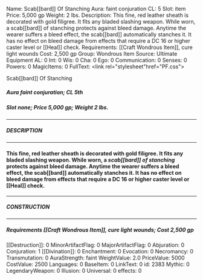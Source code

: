 Name: Scab[[bard]] Of Stanching
Aura: faint conjuration
CL: 5
Slot: item
Price: 5,000 gp
Weight: 2 lbs.
Description: This fine, red leather sheath is decorated with gold filigree. It fits any bladed slashing weapon. While worn, a scab[[bard]] of stanching protects against bleed damage. Anytime the wearer suffers a bleed effect, the scab[[bard]] automatically stanches it. It has no effect on bleed damage from effects that require a DC 16 or higher caster level or [[Heal]] check.
Requirements: [[Craft Wondrous Item]], cure light wounds
Cost: 2,500 gp
Group: Wondrous Item
Source: Ultimate Equipment
AL: 0
Int: 0
Wis: 0
Cha: 0
Ego: 0
Communication: 0
Senses: 0
Powers: 0
MagicItems: 0
FullText: <link rel="stylesheet"href="PF.css"><div class="heading"><p class="alignleft">Scab[[bard]] Of Stanching</p><div style="clear: both;"></div></div><div><h5><b>Aura </b>faint conjuration; <b>CL </b>5th</h5><h5><b>Slot </b>none; <b>Price </b>5,000 gp; <b>Weight </b>2 lbs.</h5></div><hr/><div><h5><b>DESCRIPTION</b></h5></div><hr/><div><h4><p>This fine, red leather sheath is decorated with gold filigree. It fits any bladed slashing weapon. While worn, a <i>scab[[bard]] of stanching</i> protects against bleed damage. Anytime the wearer suffers a bleed effect, the scab[[bard]] automatically stanches it. It has no effect on bleed damage from effects that require a DC 16 or higher caster level or [[Heal]] check.</p></h4></div><hr/><div><h5><b>CONSTRUCTION</b></h5></div><hr/><div><h5><b>Requirements </b>[[Craft Wondrous Item]], <i>cure light wounds</i>; <b>Cost </b>2,500 gp</h5></div>
[[Destruction]]: 0
MinorArtifactFlag: 0
MajorArtifactFlag: 0
Abjuration: 0
Conjuration: 1
[[Divination]]: 0
Enchantment: 0
Evocation: 0
Necromancy: 0
Transmutation: 0
AuraStrength: faint
WeightValue: 2.0
PriceValue: 5000
CostValue: 2500
Languages: 0
BaseItem: 0
LinkText: 0
id: 2383
Mythic: 0
LegendaryWeapon: 0
Illusion: 0
Universal: 0
effects: 0
